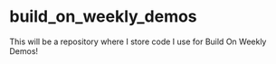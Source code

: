 # build_on_weekly_demos
This will be a repository where I store code I use for Build On Weekly Demos! 
